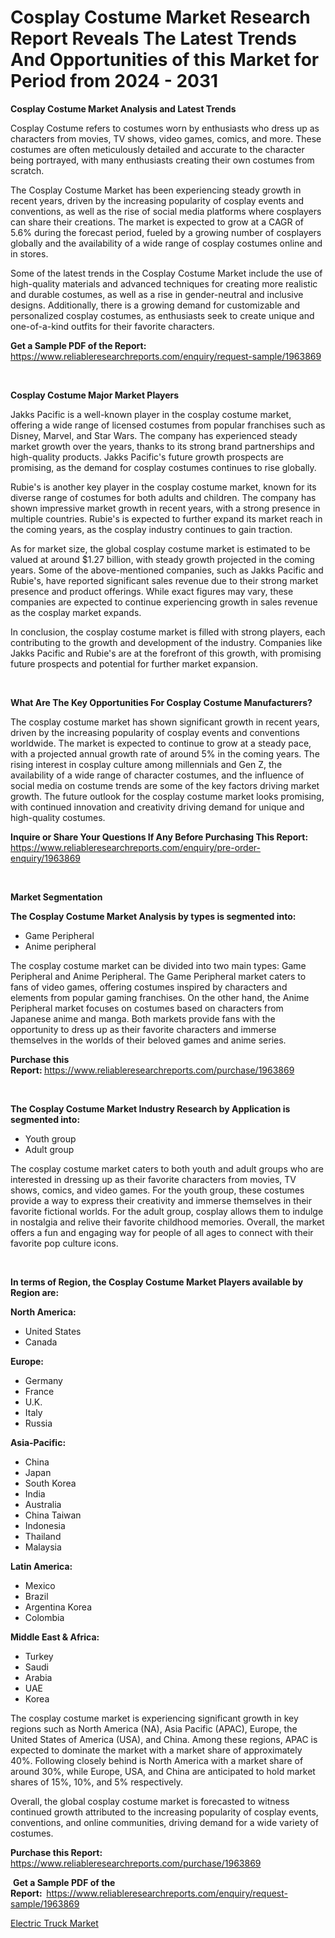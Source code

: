 <p><h1>Cosplay Costume Market Research Report Reveals The Latest Trends And Opportunities of this Market for Period from 2024 - 2031</h1></p><p><strong>Cosplay Costume Market Analysis and Latest Trends</strong></p>
<p><p>Cosplay Costume refers to costumes worn by enthusiasts who dress up as characters from movies, TV shows, video games, comics, and more. These costumes are often meticulously detailed and accurate to the character being portrayed, with many enthusiasts creating their own costumes from scratch.</p><p>The Cosplay Costume Market has been experiencing steady growth in recent years, driven by the increasing popularity of cosplay events and conventions, as well as the rise of social media platforms where cosplayers can share their creations. The market is expected to grow at a CAGR of 5.6% during the forecast period, fueled by a growing number of cosplayers globally and the availability of a wide range of cosplay costumes online and in stores.</p><p>Some of the latest trends in the Cosplay Costume Market include the use of high-quality materials and advanced techniques for creating more realistic and durable costumes, as well as a rise in gender-neutral and inclusive designs. Additionally, there is a growing demand for customizable and personalized cosplay costumes, as enthusiasts seek to create unique and one-of-a-kind outfits for their favorite characters.</p></p>
<p><strong>Get a Sample PDF of the Report:&nbsp;</strong> <a href="https://www.reliableresearchreports.com/enquiry/request-sample/1963869">https://www.reliableresearchreports.com/enquiry/request-sample/1963869</a></p>
<p>&nbsp;</p>
<p><strong>Cosplay Costume Major Market Players</strong></p>
<p><p>Jakks Pacific is a well-known player in the cosplay costume market, offering a wide range of licensed costumes from popular franchises such as Disney, Marvel, and Star Wars. The company has experienced steady market growth over the years, thanks to its strong brand partnerships and high-quality products. Jakks Pacific's future growth prospects are promising, as the demand for cosplay costumes continues to rise globally.</p><p>Rubie's is another key player in the cosplay costume market, known for its diverse range of costumes for both adults and children. The company has shown impressive market growth in recent years, with a strong presence in multiple countries. Rubie's is expected to further expand its market reach in the coming years, as the cosplay industry continues to gain traction.</p><p>As for market size, the global cosplay costume market is estimated to be valued at around $1.27 billion, with steady growth projected in the coming years. Some of the above-mentioned companies, such as Jakks Pacific and Rubie's, have reported significant sales revenue due to their strong market presence and product offerings. While exact figures may vary, these companies are expected to continue experiencing growth in sales revenue as the cosplay market expands.</p><p>In conclusion, the cosplay costume market is filled with strong players, each contributing to the growth and development of the industry. Companies like Jakks Pacific and Rubie's are at the forefront of this growth, with promising future prospects and potential for further market expansion.</p></p>
<p>&nbsp;</p>
<p><strong>What Are The Key Opportunities For Cosplay Costume Manufacturers?</strong></p>
<p><p>The cosplay costume market has shown significant growth in recent years, driven by the increasing popularity of cosplay events and conventions worldwide. The market is expected to continue to grow at a steady pace, with a projected annual growth rate of around 5% in the coming years. The rising interest in cosplay culture among millennials and Gen Z, the availability of a wide range of character costumes, and the influence of social media on costume trends are some of the key factors driving market growth. The future outlook for the cosplay costume market looks promising, with continued innovation and creativity driving demand for unique and high-quality costumes.</p></p>
<p><strong>Inquire or Share Your Questions If Any Before Purchasing This Report:</strong> <a href="https://www.reliableresearchreports.com/enquiry/pre-order-enquiry/1963869">https://www.reliableresearchreports.com/enquiry/pre-order-enquiry/1963869</a></p>
<p>&nbsp;</p>
<p><strong>Market Segmentation</strong></p>
<p><strong>The Cosplay Costume Market Analysis by types is segmented into:</strong></p>
<p><ul><li>Game Peripheral</li><li>Anime peripheral</li></ul></p>
<p><p>The cosplay costume market can be divided into two main types: Game Peripheral and Anime Peripheral. The Game Peripheral market caters to fans of video games, offering costumes inspired by characters and elements from popular gaming franchises. On the other hand, the Anime Peripheral market focuses on costumes based on characters from Japanese anime and manga. Both markets provide fans with the opportunity to dress up as their favorite characters and immerse themselves in the worlds of their beloved games and anime series.</p></p>
<p><strong>Purchase this Report:&nbsp;</strong><a href="https://www.reliableresearchreports.com/purchase/1963869">https://www.reliableresearchreports.com/purchase/1963869</a></p>
<p>&nbsp;</p>
<p><strong>The Cosplay Costume Market Industry Research by Application is segmented into:</strong></p>
<p><ul><li>Youth group</li><li>Adult group</li></ul></p>
<p><p>The cosplay costume market caters to both youth and adult groups who are interested in dressing up as their favorite characters from movies, TV shows, comics, and video games. For the youth group, these costumes provide a way to express their creativity and immerse themselves in their favorite fictional worlds. For the adult group, cosplay allows them to indulge in nostalgia and relive their favorite childhood memories. Overall, the market offers a fun and engaging way for people of all ages to connect with their favorite pop culture icons.</p></p>
<p>&nbsp;</p>
<p><strong>In terms of Region, the Cosplay Costume Market Players available by Region are:</strong></p>
<p>
    <p> <strong> North America: </strong>
        <ul>
            <li>United States</li>
            <li>Canada</li>
        </ul>
        </p> 
    <p> <strong> Europe: </strong>
        <ul>
            <li>Germany</li>
            <li>France</li>
            <li>U.K.</li>
            <li>Italy</li>
            <li>Russia</li>
        </ul>
        </p> 
    <p> <strong> Asia-Pacific: </strong>
        <ul>
            <li>China</li>
            <li>Japan</li>
            <li>South Korea</li>
            <li>India</li>
            <li>Australia</li>
            <li>China Taiwan</li>
            <li>Indonesia</li>
            <li>Thailand</li>
            <li>Malaysia</li>
        </ul>
        </p> 
    <p> <strong> Latin America: </strong>
        <ul>
            <li>Mexico</li>
            <li>Brazil</li>
            <li>Argentina Korea</li>
            <li>Colombia</li>
        </ul>
        </p> 
    <p> <strong> Middle East & Africa: </strong>
        <ul>
            <li>Turkey</li>
            <li>Saudi</li>
            <li>Arabia</li>
            <li>UAE</li>
            <li>Korea</li>
        </ul>
    </p>
    </p>
<p><p>The cosplay costume market is experiencing significant growth in key regions such as North America (NA), Asia Pacific (APAC), Europe, the United States of America (USA), and China. Among these regions, APAC is expected to dominate the market with a market share of approximately 40%. Following closely behind is North America with a market share of around 30%, while Europe, USA, and China are anticipated to hold market shares of 15%, 10%, and 5% respectively.</p><p>Overall, the global cosplay costume market is forecasted to witness continued growth attributed to the increasing popularity of cosplay events, conventions, and online communities, driving demand for a wide variety of costumes.</p></p>
<p><strong>Purchase this Report: </strong><a href="https://www.reliableresearchreports.com/purchase/1963869">https://www.reliableresearchreports.com/purchase/1963869</a></p>
<p>&nbsp;<strong>Get a Sample PDF of the Report:&nbsp;&nbsp;</strong><a href="https://www.reliableresearchreports.com/enquiry/request-sample/1963869">https://www.reliableresearchreports.com/enquiry/request-sample/1963869</a></p>
<p><strong></strong></p>
<p><p><a href="https://fearless-okapi-6c8.notion.site/Electric-Truck-Market-Research-Report-Provides-Critical-Insights-that-can-help-Shape-Business-Develo-81bc97b9eea644d1b7970d4d82146cf3">Electric Truck Market</a></p></p>